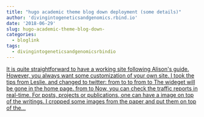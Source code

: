 ```yaml
---
title: "hugo academic theme blog down deployment (some details)"
author: 'divingintogeneticsandgenomics.rbind.io'
date: '2018-06-29'
slug: hugo-academic-theme-blog-down-
categories:
  - bloglink
tags:
  - divingintogeneticsandgenomicsrbindio
---
```


[It is quite straightforward to have a working site following Alison's guide. However, you always want some customization of your own site. I took the tips from Leslie. and changed to twitter: from to to from to The wideget will be gone in the home page. from to Now, you can check the traffic reports in real-time. For posts, projects or publications, one can have a image on top of the writings. I cropped some images from the paper and put them on top of the...<click to read more>](https://divingintogeneticsandgenomics.rbind.io/post/hugo-academic-theme-blog-down-deployment-some-details/)

